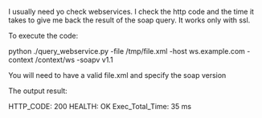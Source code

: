 I usually need yo check webservices. I check the http code and the time it takes to give me back the result of the soap query. It works only with ssl.

To execute the code:

python ./query_webservice.py -file /tmp/file.xml -host ws.example.com -context /context/ws -soapv v1.1

You will need to have a valid file.xml and specify the soap version

The output result:

HTTP_CODE: 200 HEALTH: OK
Exec_Total_Time: 35 ms
